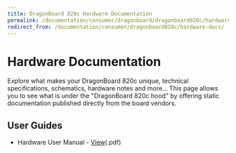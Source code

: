 ```yaml
---
title: DragonBoard 820c Hardware Documentation
permalink: /documentation/consumer/dragonboard/dragonboard820c/hardware-docs/
redirect_from: /documentation/consumer/dragonboard820c/hardware-docs/
---
```

# Hardware Documentation

Explore what makes your DragonBoard 820c unique, technical specifications, schematics, hardware notes and more... This page allows you to see what is under the "DragonBoard 820c hood" by offering static documentation published directly from the board vendors.

## User Guides

- Hardware User Manual - [View](/documentation/consumer/dragonboard/dragonboard820c/hardware-docs/files/db820c-hw-user-manual.pdf)(.pdf)

